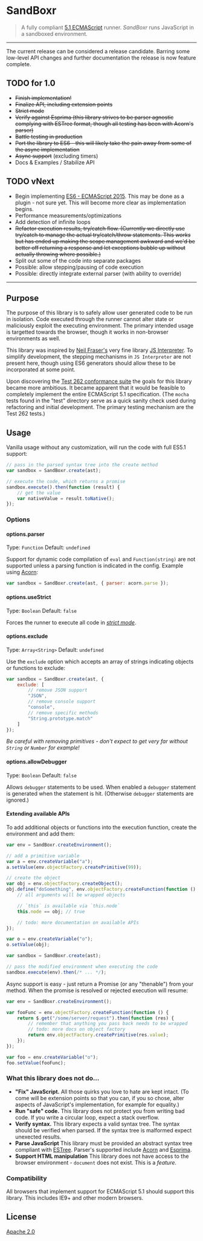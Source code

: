 # SandBoxr
> A fully compliant [5.1 ECMAScript](http://www.ecma-international.org/ecma-262/5.1/index.html) runner. _SandBoxr_ runs JavaScript in a sandboxed environment.

-----

The current release can be considered a release candidate. Barring some low-level API changes and further documentation the release is now feature complete.

## TODO for 1.0
- ~~Finish implementation!~~
- ~~Finalize API, including extension points~~
- ~~Strict mode~~
- ~~Verify against Esprima (this library strives to be parser agnostic complying with ESTree format, though all testing has been with Acorn's parser)~~
- ~~Battle testing in production~~
- ~~Port the library to ES6 - this will likely take the pain away from some of the async implementation~~
- ~~Async support~~ (excluding timers)
- Docs & Examples / Stabilize API

## TODO vNext
- Begin implementing [ES6 - ECMAScript 2015](http://www.ecma-international.org/ecma-262/6.0/index.html). This may be done as a plugin - not sure yet. This will become more clear as implementation begins.
- Performance measurements/optimizations
- Add detection of infinite loops
- ~~Refactor execution results, try/catch flow. (Currently we directly use try/catch to manage the actual try/catch/throw statements. This *works* but has ended up making the scope management awkward and we'd be better off returning a response and let exceptions bubble up without actually throwing where possible.)~~
- Split out some of the code into separate packages
- Possible: allow stepping/pausing of code execution
- Possible: directly integrate external parser (with ability to override)

-----

## Purpose

The purpose of this library is to safely allow user generated code to be run in isolation. Code executed through the runner cannot alter state or maliciously exploit the executing environment. The primary intended usage is targetted towards the browser, though it works in non-browser environments as well.

This library was inspired by [Neil Fraser's](https://github.com/NeilFraser) very fine library [JS Interpreter](https://github.com/NeilFraser/JS-Interpreter). To simplify development, the stepping mechanisms in `JS Interpreter` are not present here, though using ES6 generators should allow these to be incorporated at some point.

Upon discovering the [Test 262 conformance suite](https://github.com/tc39/test262) the goals for this library became more ambitious. It became apparent that it would be feasible to completely implement the entire ECMAScript 5.1 specification. (The `mocha` tests found in the "test" directory serve as a quick sanity check used during refactoring and initial development. The primary testing mechanism are the Test 262 tests.)

## Usage

Vanilla usage without any customization, will run the code with full ES5.1 support:

```js
// pass in the parsed syntax tree into the create method
var sandbox = SandBoxr.create(ast);

// execute the code, which returns a promise
sandbox.execute().then(function (result) {
	// get the value
	var nativeValue = result.toNative();
});
```

### Options

#### options.parser
Type: `Function`
Default: `undefined`

Support for dynamic code compilation of `eval` and `Function(string)` are not supported unless a parsing function is indicated in the config. Example using [Acorn](https://github.com/marijnh/acorn):

```js
var sandbox = SandBoxr.create(ast, { parser: acorn.parse });
```

#### options.useStrict
Type: `Boolean`
Default: `false`

Forces the runner to execute all code in *[strict mode](https://developer.mozilla.org/en-US/docs/Web/JavaScript/Reference/Strict_mode)*.

#### options.exclude
Type: `Array<String>`
Default: `undefined`

Use the `exclude` option which accepts an array of strings indicating objects or functions to exclude:

```js
var sandbox = SandBoxr.create(ast, {
	exclude: [
		// remove JSON support
		"JSON",
		// remove console support
		"console",
		// remove specific methods
		"String.prototype.match"
	]
});
```
*Be careful with removing primitives - don't expect to get very far without `String` or `Number` for example!*

#### options.allowDebugger
Type: `Boolean`
Default: `false`

Allows `debugger` statements to be used. When enabled a `debugger` statement is generated when the statement is hit. (Otherwise `debugger` statements are ignored.)

#### Extending available APIs

To add additional objects or functions into the execution function, create the environment and add them:

```js
var env = SandBoxr.createEnvironment();

// add a primitive variable
var a = env.createVariable("a");
a.setValue(env.objectFactory.createPrimitive(99));

// create the object
var obj = env.objectFactory.createObject();
obj.define("doSomething", env.objectFactory.createFunction(function () {
	// all arguments will be wrapped objects

	// `this` is available via `this.node`
	this.node == obj; // true

	// todo: more documentation on available APIs
});

var o = env.createVariable("o");
o.setValue(obj);

var sandbox = SandBoxr.create(ast);

// pass the modified environment when executing the code
sandbox.execute(env).then(/* ... */);
```

Async support is easy - just return a Promise (or any "thenable") from your method. When the promise is resolved or rejected execution will resume:

```js
var env = SandBoxr.createEnvironment();

var fooFunc = env.objectFactory.createFunction(function () {
	return $.get("/some/server/request").then(function (res) {
		// remember that anything you pass back needs to be wrapped
		// todo: more docs on object factory
		return env.objectFactory.createPrimitive(res.value);
	});
});

var foo = env.createVariable("o");
foo.setValue(fooFunc);
```

### What this library does not do...
- **"Fix" JavaScript.** All those quirks you love to hate are kept intact. (To come will be extension points so that you can, if you so chose, alter aspects of JavaScript's implementation, for example for equality.)
- **Run "safe" code.** This library does not protect you from writing bad code. If you write a circular loop, expect a stack overflow.
- **Verify syntax.** This library expects a valid syntax tree. The syntax should be verified when parsed. If the syntax tree is malformed expect unexected results.
- **Parse JavaScript** This library must be provided an abstract syntax tree compliant with [ESTree](https://github.com/estree/estree). Parser's supported include [Acorn](https://github.com/marijnh/acorn) and [Esprima](https://github.com/jquery/esprima).
- **Support HTML manipulation** This library does not have access to the browser environment - `document` does not exist. This is a *feature*.

### Compatibility

All browsers that implement support for ECMAScript 5.1 should support this library. This includes IE9+ and other modern browsers.

## License

[Apache 2.0](LICENSE)